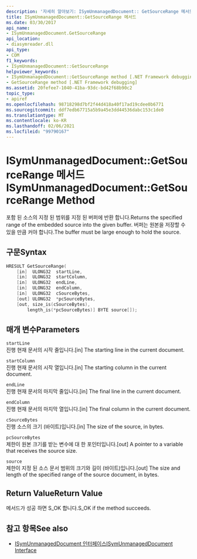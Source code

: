 ```yaml
---
description: '자세히 알아보기: ISymUnmanagedDocument:: GetSourceRange 메서드'
title: ISymUnmanagedDocument::GetSourceRange 메서드
ms.date: 03/30/2017
api_name:
- ISymUnmanagedDocument.GetSourceRange
api_location:
- diasymreader.dll
api_type:
- COM
f1_keywords:
- ISymUnmanagedDocument::GetSourceRange
helpviewer_keywords:
- ISymUnmanagedDocument::GetSourceRange method [.NET Framework debugging]
- GetSourceRange method [.NET Framework debugging]
ms.assetid: 20fefee7-1040-41ba-93dc-bd42f68b90c2
topic_type:
- apiref
ms.openlocfilehash: 98718298d7bf2f44d418a40f17ad19cdee0b6771
ms.sourcegitcommit: ddf7edb67715a5b9a45e3dd44536dabc153c1de0
ms.translationtype: MT
ms.contentlocale: ko-KR
ms.lasthandoff: 02/06/2021
ms.locfileid: "99790167"
---
```

# <a name="isymunmanageddocumentgetsourcerange-method"></a><span data-ttu-id="35cae-103">ISymUnmanagedDocument::GetSourceRange 메서드</span><span class="sxs-lookup"><span data-stu-id="35cae-103">ISymUnmanagedDocument::GetSourceRange Method</span></span>

<span data-ttu-id="35cae-104">포함 된 소스의 지정 된 범위를 지정 된 버퍼에 반환 합니다.</span><span class="sxs-lookup"><span data-stu-id="35cae-104">Returns the specified range of the embedded source into the given buffer.</span></span> <span data-ttu-id="35cae-105">버퍼는 원본을 저장할 수 있을 만큼 커야 합니다.</span><span class="sxs-lookup"><span data-stu-id="35cae-105">The buffer must be large enough to hold the source.</span></span>  
  
## <a name="syntax"></a><span data-ttu-id="35cae-106">구문</span><span class="sxs-lookup"><span data-stu-id="35cae-106">Syntax</span></span>  
  
```cpp  
HRESULT GetSourceRange(  
    [in]  ULONG32  startLine,  
    [in]  ULONG32  startColumn,  
    [in]  ULONG32  endLine,  
    [in]  ULONG32  endColumn,  
    [in]  ULONG32  cSourceBytes,  
    [out] ULONG32  *pcSourceBytes,  
    [out, size_is(cSourceBytes),  
        length_is(*pcSourceBytes)] BYTE source[]);  
```  
  
## <a name="parameters"></a><span data-ttu-id="35cae-107">매개 변수</span><span class="sxs-lookup"><span data-stu-id="35cae-107">Parameters</span></span>  

 `startLine`  
 <span data-ttu-id="35cae-108">진행 현재 문서의 시작 줄입니다.</span><span class="sxs-lookup"><span data-stu-id="35cae-108">[in] The starting line in the current document.</span></span>  
  
 `startColumn`  
 <span data-ttu-id="35cae-109">진행 현재 문서의 시작 열입니다.</span><span class="sxs-lookup"><span data-stu-id="35cae-109">[in] The starting column in the current document.</span></span>  
  
 `endLine`  
 <span data-ttu-id="35cae-110">진행 현재 문서의 마지막 줄입니다.</span><span class="sxs-lookup"><span data-stu-id="35cae-110">[in] The final line in the current document.</span></span>  
  
 `endColumn`  
 <span data-ttu-id="35cae-111">진행 현재 문서의 마지막 열입니다.</span><span class="sxs-lookup"><span data-stu-id="35cae-111">[in] The final column in the current document.</span></span>  
  
 `cSourceBytes`  
 <span data-ttu-id="35cae-112">진행 소스의 크기 (바이트)입니다.</span><span class="sxs-lookup"><span data-stu-id="35cae-112">[in] The size of the source, in bytes.</span></span>  
  
 `pcSourceBytes`  
 <span data-ttu-id="35cae-113">제한이 원본 크기를 받는 변수에 대 한 포인터입니다.</span><span class="sxs-lookup"><span data-stu-id="35cae-113">[out] A pointer to a variable that receives the source size.</span></span>  
  
 `source`  
 <span data-ttu-id="35cae-114">제한이 지정 된 소스 문서 범위의 크기와 길이 (바이트)입니다.</span><span class="sxs-lookup"><span data-stu-id="35cae-114">[out] The size and length of the specified range of the source document, in bytes.</span></span>  
  
## <a name="return-value"></a><span data-ttu-id="35cae-115">Return Value</span><span class="sxs-lookup"><span data-stu-id="35cae-115">Return Value</span></span>  

 <span data-ttu-id="35cae-116">메서드가 성공 하면 S_OK 합니다.</span><span class="sxs-lookup"><span data-stu-id="35cae-116">S_OK if the method succeeds.</span></span>  
  
## <a name="see-also"></a><span data-ttu-id="35cae-117">참고 항목</span><span class="sxs-lookup"><span data-stu-id="35cae-117">See also</span></span>

- [<span data-ttu-id="35cae-118">ISymUnmanagedDocument 인터페이스</span><span class="sxs-lookup"><span data-stu-id="35cae-118">ISymUnmanagedDocument Interface</span></span>](isymunmanageddocument-interface.md)
